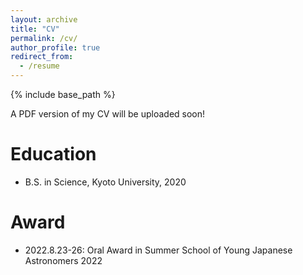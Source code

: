 ```yaml
---
layout: archive
title: "CV"
permalink: /cv/
author_profile: true
redirect_from:
  - /resume
---
```


{% include base_path %}

A PDF version of my CV will be uploaded soon!

Education
======
* B.S. in Science, Kyoto University, 2020

Award
======
* 2022.8.23-26: Oral Award in Summer School of Young Japanese Astronomers 2022